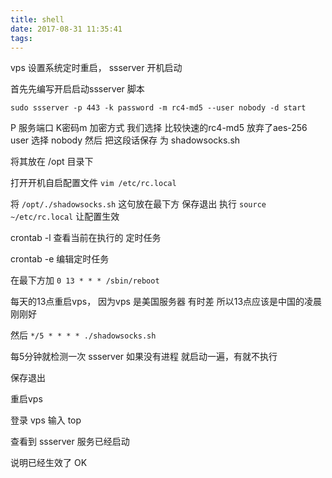 ```yaml
---
title: shell
date: 2017-08-31 11:35:41
tags:
---
```


vps 设置系统定时重启， ssserver 开机启动

首先先编写开启启动ssserver 脚本
<!--more-->
```
sudo ssserver -p 443 -k password -m rc4-md5 --user nobody -d start
```
P 服务端口
K密码m 加密方式 我们选择 比较快速的rc4-md5 放弃了aes-256
user 选择 nobody 然后 把这段话保存 为 shadowsocks.sh

将其放在 /opt 目录下

打开开机自启配置文件 `vim /etc/rc.local`

将 `/opt/./shadowsocks.sh` 这句放在最下方 保存退出
执行 `source ~/etc/rc.local` 让配置生效

crontab -l 查看当前在执行的 定时任务

crontab -e 编辑定时任务

在最下方加 `0 13 * * * /sbin/reboot`

每天的13点重启vps， 因为vps 是美国服务器 有时差 所以13点应该是中国的凌晨 刚刚好

然后 `*/5 * * * * ./shadowsocks.sh`

每5分钟就检测一次 ssserver 如果没有进程 就启动一遍，有就不执行

保存退出

重启vps

登录 vps 输入 top

查看到 ssserver 服务已经启动

说明已经生效了 OK